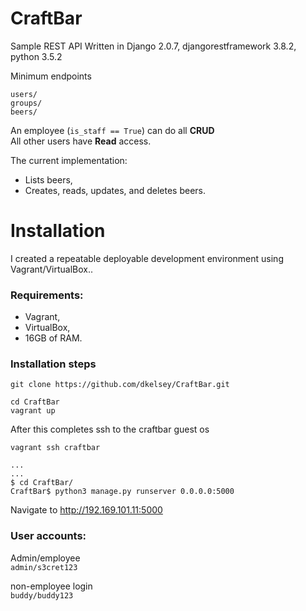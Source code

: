 # CraftBar
Sample REST API
Written in Django 2.0.7, djangorestframework 3.8.2, python 3.5.2

Minimum endpoints
```
users/
groups/
beers/
```
An employee (`is_staff == True`) can do all **CRUD**<br>
All other users have **Read** access.

The current implementation:
* Lists beers,
* Creates, reads, updates, and deletes beers.

# Installation

I created a repeatable deployable development environment using Vagrant/VirtualBox..

### Requirements:
* Vagrant,
* VirtualBox,
* 16GB of RAM.

### Installation steps

```
git clone https://github.com/dkelsey/CraftBar.git

cd CraftBar
vagrant up
```
After this completes ssh to the craftbar guest os
```
vagrant ssh craftbar

...
...
$ cd CraftBar/
CraftBar$ python3 manage.py runserver 0.0.0.0:5000
```

Navigate to http://192.169.101.11:5000

### User accounts:

Admin/employee<br>
`admin/s3cret123`

non-employee login<br>
`buddy/buddy123`
